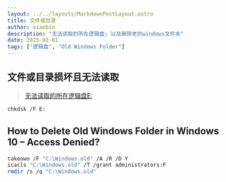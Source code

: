 ```yaml
---
layout: ../../layouts/MarkdownPostLayout.astro
title: 文件或目录
author: xiaobin
description: "无法读取的所在逻辑盘; 以及删除老的windows文件夹"
date: 2025-02-01
tags: ["逻辑盘", "Old Windows Folder"]
---
```


## 文件或目录损坏且无法读取
> [无法读取的所在逻辑盘E:](https://www.cnblogs.com/hf1432/p/5643193.html)
```bash
chkdsk /F E:
```

## How to Delete Old Windows Folder in Windows 10 – Access Denied?
```bash
takeown /F "C:\Windows.old" /A /R /D Y
icacls "C:\Windows.old" /T /grant administrators:F
rmdir /s /q "C:\Windows.old"
```
